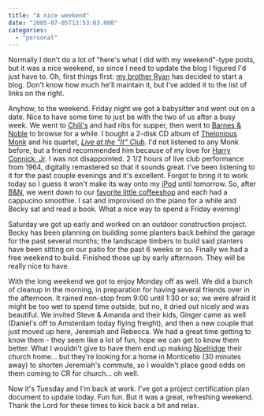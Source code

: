 ```yaml
---
title: "A nice weekend"
date: "2005-07-05T13:53:03.000"
categories: 
  - "personal"
---
```


Normally I don't do a lot of "here's what I did with my weekend"-type posts, but it was a nice weekend, so since I need to update the blog I figured I'd just have to. Oh, first things first: [my brother Ryan](http://www.xanga.com/StAndrean) has decided to start a blog. Don't know how much he'll maintain it, but I've added it to the list of links on the right.

Anyhow, to the weekend. Friday night we got a babysitter and went out on a date. Nice to have some time to just be with the two of us after a busy week. We went to [Chili's](http://www.chilis.com) and had ribs for supper, then went to [Barnes & Noble](http://www.bn.com) to browse for a while. I bought a 2-disk CD album of [Thelonious Monk](http://www.monkzone.com) and his quartet, _[Live at the "It" Club](http://www.amazon.com/exec/obidos/tg/detail/-/B0000062F9/qid=1120589683/sr=8-1/ref=pd_bbs_ur_1/103-5584203-4239818?v=glance&s=music&n=507846)_. I'd not listened to any Monk before, but a friend recommended him because of my love for [Harry Connick, Jr](http://www.harryconnickjr.com). I was not disappointed. 2 1/2 hours of live club performance from 1964, digitally remastered so that it sounds great. I've been listening to it for the past couple evenings and it's excellent. Forgot to bring it to work today so I guess it won't make its way onto my [iPod](http://www.apple.com/ipod/) until tomorrow. So, after [B&N](http://www.bn.com), we went down to our [favorite little coffeeshop](http://www.brewedawakeningscr.com) and each had a cappucino smoothie. I sat and improvised on the piano for a while and Becky sat and read a book. What a nice way to spend a Friday evening!

Saturday we got up early and worked on an outdoor construction project. Becky has been planning on building some planters back behind the garage for the past several months; the landscape timbers to build said planters have been sitting on our patio for the past 6 weeks or so. Finally we had a free weekend to build. Finished those up by early afternoon. They will be really nice to have.

With the long weekend we got to enjoy Monday off as well. We did a bunch of cleanup in the morning, in preparation for having several friends over in the afternoon. It rained non-stop from 9:00 until 1:30 or so; we were afraid it might be too wet to spend time outside, but no, it dried out nicely and was beautiful. We invited Steve & Amanda and their kids, Ginger came as well (Daniel's off to Amsterdam today flying freight), and then a new couple that just moved up here, Jeremiah and Rebecca. We had a great time getting to know them - they seem like a lot of fun, hope we can get to know them better. What I wouldn't give to have them end up making [Noelridge](http://www.noelridgebaptistchurch.org) their church home... but they're looking for a home in Monticello (30 minutes away) to shorten Jeremiah's commute, so I wouldn't place good odds on them coming to CR for church... oh well.

Now it's Tuesday and I'm back at work. I've got a project certification plan document to update today. Fun fun. But it was a great, refreshing weekend. Thank the Lord for these times to kick back a bit and relax.
